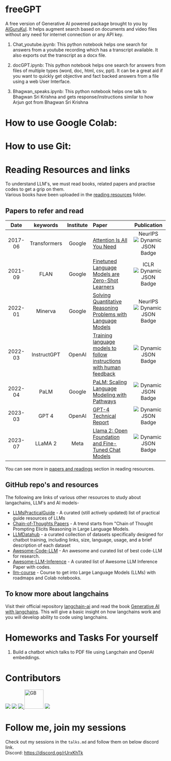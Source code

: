 # freeGPT
A free version of Generative AI powered package brought to you by [AIGuruKul](https://www.aigurukul.dev/). It helps augment search based on documents and video files without any need for internet connection or any API key. 

1. Chat_youtube.ipynb: This python notebook helps one search for answers from a youtube recording which has a transcript available. It also exports out the transcript as a docx file.

2. docGPT.ipynb: This python notebook helps one search for answers from files of multiple types (word, doc,  html, csv, ppt). It can be a great aid if you want to quickly get objective and fact backed answers from a file using a web User Interface.

3. Bhagwan_speaks.ipynb: This python notebook helps one talk to Bhagwan Sri Krishna and gets response/instructions similar to how Arjun got from Bhagwan Sri Krishna

# How to use Google Colab:

# How to use Git:



# Reading Resources and links
To understand LLM's, we must read books, related papers and practise codes to get a grip on them.<br>
Various books have been uploaded in the <a href="https://github.com/amaze18/freeGPT/tree/main/reading%20resources"> reading resources</a> folder.
<br>
## Papers to refer and read

|  Date  |       keywords       |    Institute    | Paper                                                                                                                                                                               | Publication |
| :-----: | :------------------: | :--------------: | :---------------------------------------------------------------------------------------------------------------------------------------------------------------------------------- | :---------: |
| 2017-06 |     Transformers     |      Google      | [Attention Is All You Need](https://arxiv.org/pdf/1706.03762.pdf)                                                                                                                      |   NeurIPS<br>  ![Dynamic JSON Badge](https://img.shields.io/badge/dynamic/json?url=https%3A%2F%2Fapi.semanticscholar.org%2Fgraph%2Fv1%2Fpaper%2F204e3073870fae3d05bcbc2f6a8e263d9b72e776%3Ffields%3DcitationCount&query=%24.citationCount&label=citation) |
| 2021-09 |         FLAN         |      Google      | [Finetuned Language Models are Zero-Shot Learners](https://openreview.net/forum?id=gEZrGCozdqR)                                                                                        |    ICLR <br>![Dynamic JSON Badge](https://img.shields.io/badge/dynamic/json?url=https%3A%2F%2Fapi.semanticscholar.org%2Fgraph%2Fv1%2Fpaper%2Fff0b2681d7b05e16c46dfb71d980cc2f605907cd%3Ffields%3DcitationCount&query=%24.citationCount&label=citation)|
| 2022-01 |        Minerva      |      Google      | [Solving Quantitative Reasoning Problems with Language Models](https://arxiv.org/abs/2206.14858)                                                                                                 |   NeurIPS<br> ![Dynamic JSON Badge](https://img.shields.io/badge/dynamic/json?url=https%3A%2F%2Fapi.semanticscholar.org%2Fgraph%2Fv1%2Fpaper%2Fab0e3d3e4d42369de5933a3b4c237780b41c0d77%3Ffields%3DcitationCount&query=%24.citationCount&label=citation)     |
| 2022-03 |     InstructGPT     |      OpenAI      | [Training language models to follow instructions with human feedback](https://arxiv.org/pdf/2203.02155.pdf)                                                                            |![Dynamic JSON Badge](https://img.shields.io/badge/dynamic/json?url=https%3A%2F%2Fapi.semanticscholar.org%2Fgraph%2Fv1%2Fpaper%2Fd766bffc357127e0dc86dd69561d5aeb520d6f4c%3Ffields%3DcitationCount&query=%24.citationCount&label=citation)|
| 2022-04 |         PaLM         |      Google      | [PaLM: Scaling Language Modeling with Pathways](https://arxiv.org/pdf/2204.02311.pdf)                                                                                                  |![Dynamic JSON Badge](https://img.shields.io/badge/dynamic/json?url=https%3A%2F%2Fapi.semanticscholar.org%2Fgraph%2Fv1%2Fpaper%2F094ff971d6a8b8ff870946c9b3ce5aa173617bfb%3Ffields%3DcitationCount&query=%24.citationCount&label=citation)|
| 2023-03 | GPT 4 | OpenAI | [GPT-4 Technical Report](https://openai.com/research/gpt-4)|![Dynamic JSON Badge](https://img.shields.io/badge/dynamic/json?url=https%3A%2F%2Fapi.semanticscholar.org%2Fgraph%2Fv1%2Fpaper%2F8ca62fdf4c276ea3052dc96dcfd8ee96ca425a48%3Ffields%3DcitationCount&query=%24.citationCount&label=citation)|
| 2023-07 | LLaMA 2 | Meta | [Llama 2: Open Foundation and Fine-Tuned Chat Models](https://arxiv.org/pdf/2307.09288.pdf) |![Dynamic JSON Badge](https://img.shields.io/badge/dynamic/json?url=https%3A%2F%2Fapi.semanticscholar.org%2Fgraph%2Fv1%2Fpaper%2F104b0bb1da562d53cbda87aec79ef6a2827d191a%3Ffields%3DcitationCount&query=%24.citationCount&label=citation)|


You can see more in <a href="https://github.com/amaze18/freeGPT/tree/main/reading%20resources/Papers%20and%20Readings">papers and readings</a> section in reading resources.

## GitHub repo's and resources
The following are links of various other resources to study about langachains, LLM's and AI models-<br>
- [LLMsPracticalGuide](https://github.com/Mooler0410/LLMsPracticalGuide) - A curated (still actively updated) list of practical guide resources of LLMs
- [Chain-of-Thoughts Papers](https://github.com/Timothyxxx/Chain-of-ThoughtsPapers) -  A trend starts from "Chain of Thought Prompting Elicits Reasoning in Large Language Models.
- [LLMDatahub](https://github.com/Zjh-819/LLMDataHub) - a curated collection of datasets specifically designed for chatbot training, including links, size, language, usage, and a brief description of each dataset
- [Awesome-Code-LLM](https://github.com/huybery/Awesome-Code-LLM) - An awesome and curated list of best code-LLM for research.
- [Awesome-LLM-Inference](https://github.com/DefTruth/Awesome-LLM-Inference) - A curated list of Awesome LLM Inference Paper with codes.
- [llm-course](https://github.com/mlabonne/llm-course) - Course to get into Large Language Models (LLMs) with roadmaps and Colab notebooks.

## To know more about langchains
Visit their official repository <a href="https://github.com/langchain-ai/langchain"> langchain-ai</a> and read the book <a href="https://github.com/benman1/generative_ai_with_langchain"> Generative AI with langchains</a>. This will
give a basic insight on how langchains work and you will develop ability to code using langchains.

# Homeworks and Tasks For yourself
1) Build a chatbot which talks to PDF file using Langchain and OpenAI embeddings.

# Contributors
<a href="https://github.com/AnirudhG07/AnirudhG07/graphs/contributors"><img src="https://contrib.rocks/image?repo=AnirudhG07/AnirudhG07" /></a>
<a href="https://github.com/MrigankPawagi/GuardRails/graphs/contributors"><img src="https://contrib.rocks/image?repo=MrigankPawagi/GuardRails" /></a>
<a href="https://github.com/TheUltimateKeval/TheUltimateKeval/graphs/contributors"><img src="https://contrib.rocks/image?repo=TheUltimateKeval/TheUltimateKeval"/>
</a>
<a href="[https://avatars.githubusercontent.com/u/124491857?v=4](https://github.com/GB2k4/GB)"><img src="https://avatars.githubusercontent.com/u/124491857?v=4" alt="GB" height="60" width="60" /></a>
<a href="https://github.com/Koosh0610/Koosh0610/graphs/contributors"><img src="https://contrib.rocks/image?repo=Koosh0610/Koosh0610" /></a>
# Follow me, join my sessions 

Check out my sessions in the `talks.md` and follow them on below discord link. <br>
Discord: https://discord.gg/rUrxKhTk
